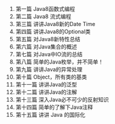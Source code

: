 1. 第一篇 Java8函数式编程
2. 第二篇 Java8 流式编程
3. 第三篇 讲讲Java8新的Date Time
4. 第四篇 讲讲Java8的Optional类
5. 第五篇 对Java8新特性总结
6. 第六篇 对Java集合的概述
7. 第七篇 对Java中IO流的总结
8. 第八篇 简单的Java枚举，并不简单！
9. 第九篇 讲讲Java的异常处理
10. 第十篇 Object，所有类的基类
11. 第十一篇 讲讲Java的泛型
12. 第十二篇 讲讲Java的注解
13. 第十三篇 深入Java必不可少的反射知识
14. 第十四篇 简单的了解下Java注释
15. 第十五篇 讲讲 Java 的国际化



